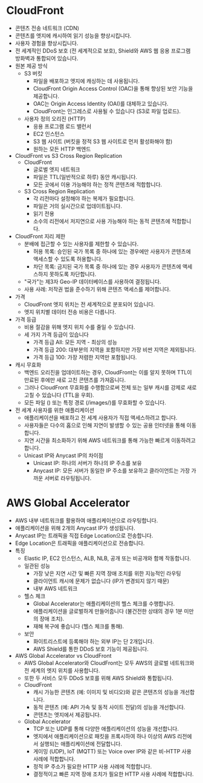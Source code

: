 # CloudFront
- 콘텐츠 전송 네트워크 (CDN)
- 콘텐츠를 엣지에 캐시하여 읽기 성능을 향상시킵니다.
- 사용자 경험을 향상시킵니다.
- 전 세계적인 DDoS 보호 (전 세계적으로 보호), Shield와 AWS 웹 응용 프로그램 방화벽과 통합되어 있습니다.
- 원본 제공 방식
  - S3 버킷
    - 파일을 배포하고 엣지에 캐싱하는 데 사용됩니다.
    - CloudFront Origin Access Control (OAC)을 통해 향상된 보안 기능을 제공합니다.
    - OAC는 Origin Access Identity (OAI)를 대체하고 있습니다.
    - CloudFront는 인그레스로 사용될 수 있습니다 (S3로 파일 업로드).
  - 사용자 정의 오리진 (HTTP)
    - 응용 프로그램 로드 밸런서
    - EC2 인스턴스
    - S3 웹 사이트 (버킷을 정적 S3 웹 사이트로 먼저 활성화해야 함)
    - 원하는 모든 HTTP 백엔드
- CloudFront vs S3 Cross Region Replication
  - CloudFront
    - 글로벌 엣지 네트워크
    - 파일은 TTL(일반적으로 하루) 동안 캐시됩니다.
    - 모든 곳에서 이용 가능해야 하는 정적 콘텐츠에 적합합니다.
  - S3 Cross Region Replication
    - 각 리전마다 설정해야 하는 복제가 필요합니다.
    - 파일은 거의 실시간으로 업데이트됩니다.
    - 읽기 전용
    - 소수의 리전에서 저지연으로 사용 가능해야 하는 동적 콘텐츠에 적합합니다.
- CloudFront 지리 제한
  - 분배에 접근할 수 있는 사용자를 제한할 수 있습니다.
    - 허용 목록: 승인된 국가 목록 중 하나에 있는 경우에만 사용자가 콘텐츠에 액세스할 수 있도록 허용합니다.
    - 차단 목록: 금지된 국가 목록 중 하나에 있는 경우 사용자가 콘텐츠에 액세스하지 못하도록 차단합니다.
  - "국가"는 제3자 Geo-IP 데이터베이스를 사용하여 결정됩니다.
  - 사용 사례: 저작권 법을 준수하기 위해 콘텐츠 액세스를 제어합니다.
- 가격
  - CloudFront 엣지 위치는 전 세계적으로 분포되어 있습니다.
  - 엣지 위치별 데이터 전송 비용은 다릅니다.
- 가격 등급
  - 비용 절감을 위해 엣지 위치 수를 줄일 수 있습니다.
  - 세 가지 가격 등급이 있습니다
    - 가격 등급 All: 모든 지역 - 최상의 성능
    - 가격 등급 200: 대부분의 지역을 포함하지만 가장 비싼 지역은 제외됩니다.
    - 가격 등급 100: 가장 저렴한 지역만 포함됩니다.
- 캐시 무효화
  - 백엔드 오리진을 업데이트하는 경우, CloudFront는 이를 알지 못하며 TTL이 만료된 후에만 새로 고친 콘텐츠를 가져옵니다.
  - 그러나 CloudFront 무효화를 수행함으로써 전체 또는 일부 캐시를 강제로 새로 고칠 수 있습니다 (TTL을 우회).
  - 모든 파일 () 또는 특정 경로 (/images/)를 무효화할 수 있습니다.
- 전 세계 사용자를 위한 애플리케이션
  - 애플리케이션을 배포하고 전 세계 사용자가 직접 액세스하려고 합니다.
  - 사용자들은 다수의 홉으로 인해 지연이 발생할 수 있는 공용 인터넷을 통해 이동합니다.
  - 지연 시간을 최소화하기 위해 AWS 네트워크를 통해 가능한 빠르게 이동하려고 합니다.
  - Unicast IP와 Anycast IP의 차이점
    - Unicast IP: 하나의 서버가 하나의 IP 주소를 보유
    - Anycast IP: 모든 서버가 동일한 IP 주소를 보유하고 클라이언트는 가장 가까운 서버로 라우팅됩니다.

# AWS Global Accelerator
- AWS 내부 네트워크를 활용하여 애플리케이션으로 라우팅합니다.
- 애플리케이션을 위해 2개의 Anycast IP가 생성됩니다.
- Anycast IP는 트래픽을 직접 Edge Location으로 전송합니다.
- Edge Location은 트래픽을 애플리케이션으로 전송합니다.
- 특징
  - Elastic IP, EC2 인스턴스, ALB, NLB, 공개 또는 비공개와 함께 작동합니다.
  - 일관된 성능
    - 가장 낮은 지연 시간 및 빠른 지역 장애 조치를 위한 지능적인 라우팅
    - 클라이언트 캐시에 문제가 없습니다 (IP가 변경되지 않기 때문)
    - 내부 AWS 네트워크
  - 헬스 체크
    - Global Accelerator는 애플리케이션의 헬스 체크를 수행합니다.
    - 애플리케이션을 글로벌하게 만들어줍니다 (불건전한 상태의 경우 1분 미만의 장애 조치).
    - 재해 복구에 좋습니다 (헬스 체크를 통해).
  - 보안
    - 화이트리스트에 등록해야 하는 외부 IP는 단 2개입니다.
    - AWS Shield를 통한 DDoS 보호 기능이 제공됩니다.
- AWS Global Accelerator vs CloudFront
  - AWS Global Accelerator와 CloudFront는 모두 AWS의 글로벌 네트워크와 전 세계의 엣지 위치를 사용합니다.
  - 또한 두 서비스 모두 DDoS 보호를 위해 AWS Shield와 통합됩니다.
  - CloudFront
    - 캐시 가능한 콘텐츠 (예: 이미지 및 비디오)와 같은 콘텐츠의 성능을 개선합니다.
    - 동적 콘텐츠 (예: API 가속 및 동적 사이트 전달)의 성능을 개선합니다.
    - 콘텐츠는 엣지에서 제공됩니다.
  - Global Accelerator
    - TCP 또는 UDP를 통해 다양한 애플리케이션의 성능을 개선합니다.
    - 엣지에서 애플리케이션으로 패킷을 프록시하여 하나 이상의 AWS 리전에서 실행되는 애플리케이션에 전달합니다.
    - 게이밍 (UDP), IoT (MQTT) 또는 Voice over IP와 같은 비-HTTP 사용 사례에 적합합니다.
    - 정적 IP 주소가 필요한 HTTP 사용 사례에 적합합니다.
    - 결정적이고 빠른 지역 장애 조치가 필요한 HTTP 사용 사례에 적합합니다.
